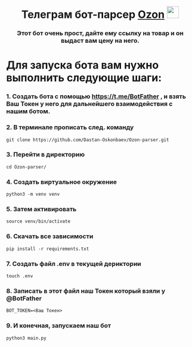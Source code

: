 <h1 align="center">Телеграм бот-парсер <a href="https://www.ozon.ru/" target="_blank">Ozon</a> 
<img src="https://github.com/blackcater/blackcater/raw/main/images/Hi.gif" height="32"/></h1>
<h3 align="center">Этот бот очень прост, дайте ему ссылку на товар и он выдаст вам цену на него.</h3>


# Для запуска бота вам нужно выполнить следующие шаги:

### 1. Создать бота с помощью https://t.me/BotFather , и взять Ваш Токен у него для дальнейшего взаимодействия с нашим ботом.


### 2. В терминале прописать след. команду
```commandline
git clone https://github.com/Dastan-Oskonbaev/Ozon-parser.git
```
### 3. Перейти в директорию
```commandline
cd Ozon-parser/
```
### 4. Создать виртуальное окружение
```commandline
python3 -m venv venv
```
### 5. Затем активировать
```commandline
source venv/bin/activate
```
### 6. Скачать все зависимости
```commandline
pip install -r requirements.txt
```
### 7. Создать файл .env в текущей дериктории
```commandline
touch .env
```
### 8. Записать в этот файл наш Токен который взяли у @BotFather
```commandline
BOT_TOKEN=<Ваш Токен>
```
### 9. И конечная, запускаем наш бот
```commandline
python3 main.py
```
